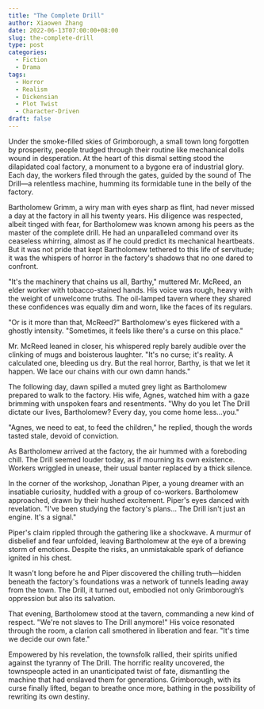 ```yaml
---
title: "The Complete Drill"
author: Xiaowen Zhang
date: 2022-06-13T07:00:00+08:00
slug: the-complete-drill
type: post
categories:
  - Fiction
  - Drama
tags:
  - Horror
  - Realism
  - Dickensian
  - Plot Twist
  - Character-Driven
draft: false
---
```


Under the smoke-filled skies of Grimborough, a small town long forgotten by prosperity, people trudged through their routine like mechanical dolls wound in desperation. At the heart of this dismal setting stood the dilapidated coal factory, a monument to a bygone era of industrial glory. Each day, the workers filed through the gates, guided by the sound of The Drill—a relentless machine, humming its formidable tune in the belly of the factory.

Bartholomew Grimm, a wiry man with eyes sharp as flint, had never missed a day at the factory in all his twenty years. His diligence was respected, albeit tinged with fear, for Bartholomew was known among his peers as the master of the complete drill. He had an unparalleled command over its ceaseless whirring, almost as if he could predict its mechanical heartbeats. But it was not pride that kept Bartholomew tethered to this life of servitude; it was the whispers of horror in the factory's shadows that no one dared to confront.

"It's the machinery that chains us all, Barthy," muttered Mr. McReed, an elder worker with tobacco-stained hands. His voice was rough, heavy with the weight of unwelcome truths. The oil-lamped tavern where they shared these confidences was equally dim and worn, like the faces of its regulars.

"Or is it more than that, McReed?" Bartholomew's eyes flickered with a ghostly intensity. "Sometimes, it feels like there's a curse on this place."

Mr. McReed leaned in closer, his whispered reply barely audible over the clinking of mugs and boisterous laughter. "It's no curse; it's reality. A calculated one, bleeding us dry. But the real horror, Barthy, is that we let it happen. We lace our chains with our own damn hands."

The following day, dawn spilled a muted grey light as Bartholomew prepared to walk to the factory. His wife, Agnes, watched him with a gaze brimming with unspoken fears and resentments. "Why do you let The Drill dictate our lives, Bartholomew? Every day, you come home less…you."

"Agnes, we need to eat, to feed the children," he replied, though the words tasted stale, devoid of conviction.

As Bartholomew arrived at the factory, the air hummed with a foreboding chill. The Drill seemed louder today, as if mourning its own existence. Workers wriggled in unease, their usual banter replaced by a thick silence.

In the corner of the workshop, Jonathan Piper, a young dreamer with an insatiable curiosity, huddled with a group of co-workers. Bartholomew approached, drawn by their hushed excitement. Piper's eyes danced with revelation. "I've been studying the factory's plans… The Drill isn't just an engine. It's a signal."

Piper's claim rippled through the gathering like a shockwave. A murmur of disbelief and fear unfolded, leaving Bartholomew at the eye of a brewing storm of emotions. Despite the risks, an unmistakable spark of defiance ignited in his chest.

It wasn't long before he and Piper discovered the chilling truth—hidden beneath the factory's foundations was a network of tunnels leading away from the town. The Drill, it turned out, embodied not only Grimborough’s oppression but also its salvation.

That evening, Bartholomew stood at the tavern, commanding a new kind of respect. "We're not slaves to The Drill anymore!" His voice resonated through the room, a clarion call smothered in liberation and fear. "It's time we decide our own fate."

Empowered by his revelation, the townsfolk rallied, their spirits unified against the tyranny of The Drill. The horrific reality uncovered, the townspeople acted in an unanticipated twist of fate, dismantling the machine that had enslaved them for generations. Grimborough, with its curse finally lifted, began to breathe once more, bathing in the possibility of rewriting its own destiny.